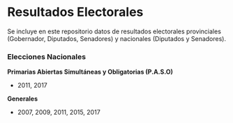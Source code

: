 # Resultados Electorales

Se incluye en este repositorio datos de resultados electorales provinciales (Gobernador, Diputados, Senadores) y nacionales (Diputados y Senadores). 


### Elecciones Nacionales
 **Primarias Abiertas Simultáneas y Obligatorias (P.A.S.O)**
 - 2011, 2017
 
 **Generales**
-  2007, 2009, 2011, 2015, 2017
